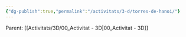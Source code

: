 ```yaml
---
{"dg-publish":true,"permalink":"/activitats/3-d/torres-de-hanoi/"}
---
```


Parent: [[Activitats/3D/00_Activitat - 3D\|00_Activitat - 3D]]